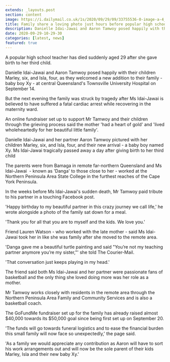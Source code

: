 ```yaml
---
extends: _layouts.post
section: content
image: https://i.dailymail.co.uk/1s/2020/09/29/09/33755536-0-image-a-4_1601368420716.jpg 
title: Family share a loving photo just hours before popular high school teacher died aged 29 
description: Danielle Idai-Jawai and Aaron Tamwoy posed happily with their children Marley, six, and Isla, four, as they welcomed baby boy Xy to their family at a Townsville Hospital on September 14. 
date: 2020-09-29-10-29-30 
categories: [latest, news] 
featured: true 
--- 
```

A popular high school teacher has died suddenly aged 29 after she gave birth to her third child.

Danielle Idai-Jawai and Aaron Tamwoy posed happily with their children Marley, six, and Isla, four, as they welcomed a new addition to their family - baby boy Xy - at central Queensland's Townsville University Hospital on September 14.

But the next evening the family was struck by tragedy after Ms Idai-Jawai is believed to have suffered a fatal cardiac arrest while recovering in the maternity ward. 

An online fundraiser set up to support Mr Tamwoy and their children through the grieving process said the mother 'had a heart of gold' and 'lived wholeheartedly for her beautiful little family'. 

Danielle Idai-Jawai and her partner Aaron Tamwoy pictured with her children Marley, six, and Isla, four, and their new arrival - a baby boy named Xy. Ms Idai-Jawai tragically passed away a day after giving birth to her third child

The parents were from Bamaga in remote far-northern Queensland and Ms Idai-Jawai  - known as 'Danga' to those close to her - worked at the Northern Peninsula Area State College in the furthest reaches of the Cape York Peninsula.

In the weeks before Ms Idai-Jawai's sudden death, Mr Tamwoy paid tribute to his partner in a touching Facebook post.

'Happy birthday to my beautiful partner in this crazy journey we call life,' he wrote alongside a photo of the family sat down for a meal. 

'Thank you for all that you are to myself and the kids. We love you.' 

Friend Lauren Watson - who worked with the late mother - said Ms Idai-Jawai took her in like she was family after she moved to the remote area.

'Danga gave me a beautiful turtle painting and said "You’re not my teaching partner anymore you’re my sister,"' she told The Courier-Mail.

'That conversation just keeps playing in my head.' 

The friend said both Ms Idai-Jawai and her partner were passionate fans of basketball and the only thing she loved doing more was her role as a mother. 

Mr Tamwoy works closely with residents in the remote area through the Northern Peninsula Area Family and Community Services and is also a basketball coach. 

The GoFundMe fundraiser set up for the family has already raised almost $40,000 towards its $50,000 goal since being first set up on September 20.

'The funds will go towards funeral logistics and to ease the financial burden this small family will now face so unexpectedly,' the page said.

'As a family we would appreciate any contribution as Aaron will have to sort his work arrangements out and will now be the sole parent of their kids Marley, Isla and their new baby Xy.'  

